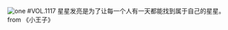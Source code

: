 ![one](http://image.wufazhuce.com/FtrxO1PZ1oOYqcRBJqFptMQxc74K)
#VOL.1117
星星发亮是为了让每一个人有一天都能找到属于自己的星星。 from 《小王子》